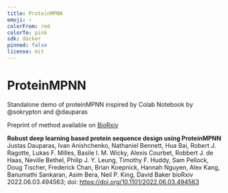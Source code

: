 ```yaml
---
title: ProteinMPNN
emoji: ⚡
colorFrom: red
colorTo: pink
sdk: docker
pinned: false
license: mit
---
```


# ProteinMPNN 

Standalone demo of proteinMPNN inspired by Colab Notebook by @sokrypton and @dauparas


Preprint of method available on [BioRxiv](https://t.co/aDnbzjKY7a)

**Robust deep learning based protein sequence design using ProteinMPNN**
Justas Dauparas, Ivan Anishchenko, Nathaniel Bennett, Hua Bai, Robert J. Ragotte, Lukas F. Milles, Basile I. M. Wicky, Alexis Courbet, Robbert J. de Haas, Neville Bethel, Philip J. Y. Leung, Timothy F. Huddy, Sam Pellock, Doug Tischer, Frederick Chan, Brian Koepnick, Hannah Nguyen, Alex Kang, Banumathi Sankaran, Asim Bera, Neil P. King, David Baker
bioRxiv 2022.06.03.494563; doi: https://doi.org/10.1101/2022.06.03.494563
